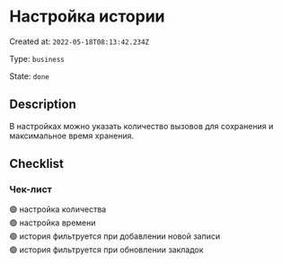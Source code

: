 # Настройка истории

Created at: `2022-05-18T08:13:42.234Z`

Type: `business`

State: `done`

## Description
В настройках можно указать количество вызовов для сохранения и максимальное время хранения.

## Checklist
### Чек-лист
🟢 настройка количества\
🟢 настройка времени\
🟢 история фильтруется при добавлении новой записи\
🟢 история фильтруется при обновлении закладок
